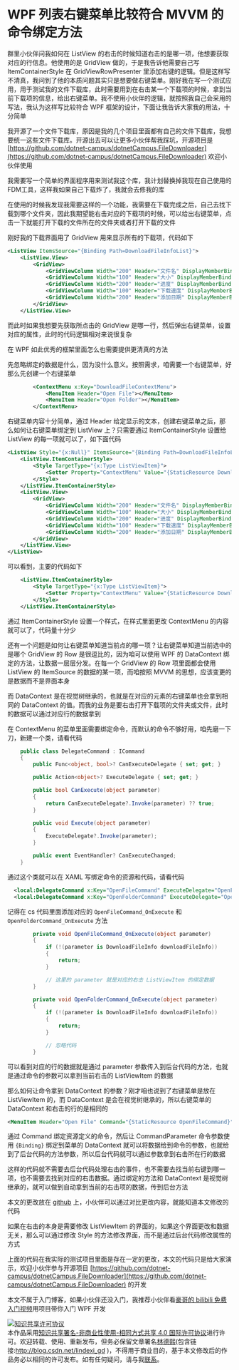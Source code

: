 
# WPF 列表右键菜单比较符合 MVVM 的命令绑定方法

群里小伙伴问我如何在 ListView 的右击的时候知道右击的是哪一项，他想要获取对应的行信息。他使用的是 GridView 做的，于是我告诉他需要自己写 ItemContainerStyle 在 GridViewRowPresenter 里添加右键的逻辑。但是这样写不清真，我问到了他的本质问题其实只是想要做右键菜单。刚好我在写一个测试应用，用于测试我的文件下载库，此时需要用到在右击某一个下载项的时候，拿到当前下载项的信息，给出右键菜单。我不使用小伙伴的逻辑，就按照我自己会采用的写法，我认为这样写比较符合 WPF 框架的设计，下面让我告诉大家我的用法，十分简单

<!--more-->


<!-- CreateTime:2020/7/27 8:40:22 -->



我开源了一个文件下载库，原因是我的几个项目里面都有自己的文件下载库，我想要统一这些文件下载库。开源出去可以让更多小伙伴帮我踩坑，开源项目是 [https://github.com/dotnet-campus/dotnetCampus.FileDownloader](https://github.com/dotnet-campus/dotnetCampus.FileDownloader) 欢迎小伙伴使用

我需要写一个简单的界面程序用来测试我这个库，我计划替换掉我现在自己使用的FDM工具，这样我如果自己下载炸了，我就会去修我的库

在使用的时候我发现我需要这样的一个功能，我需要在下载完成之后，自己去找下载到哪个文件夹，因此我期望能右击对应的下载项的时候，可以给出右键菜单，点击一下就能打开下载的文件所在的文件夹或者打开下载的文件

刚好我的下载界面用了 GridView 用来显示所有的下载项，代码如下

```xml
<ListView ItemsSource="{Binding Path=DownloadFileInfoList}">
    <ListView.View>
        <GridView>
            <GridViewColumn Width="200" Header="文件名" DisplayMemberBinding="{Binding FileName}" />
            <GridViewColumn Width="100" Header="大小" DisplayMemberBinding="{Binding FileSize}"/>
            <GridViewColumn Width="200" Header="进度" DisplayMemberBinding="{Binding DownloadProcess}"/>
            <GridViewColumn Width="100" Header="下载速度" DisplayMemberBinding="{Binding DownloadSpeed}"/>
            <GridViewColumn Width="200" Header="添加日期" DisplayMemberBinding="{Binding AddedTime}"/>
        </GridView>
    </ListView.View>
```

而此时如果我想要先获取所点击的 GridView 是哪一行，然后弹出右键菜单，设置对应的属性，此时的代码逻辑相对来说很复杂

在 WPF 如此优秀的框架里面怎么也需要提供更清真的方法

先忽略绑定的数据是什么，因为没什么意义。按照需求，咱需要一个右键菜单，好那么先创建一个右键菜单

```xml
        <ContextMenu x:Key="DownloadFileContextMenu">
            <MenuItem Header="Open File"></MenuItem>
            <MenuItem Header="Open Folder"></MenuItem>
        </ContextMenu>
```

右键菜单内容十分简单，通过 Header 给定显示的文本，创建右键菜单之后，那么如何让右键菜单绑定到 ListView 上？只需要通过 ItemContainerStyle 设置给 ListView 的每一项就可以了，如下面代码

```xml
<ListView Style="{x:Null}" ItemsSource="{Binding Path=DownloadFileInfoList}">
    <ListView.ItemContainerStyle>
        <Style TargetType="{x:Type ListViewItem}">
            <Setter Property="ContextMenu" Value="{StaticResource DownloadFileContextMenu}"/>
        </Style>
    </ListView.ItemContainerStyle>
    <ListView.View>
        <GridView>
            <GridViewColumn Width="200" Header="文件名" DisplayMemberBinding="{Binding FileName}" />
            <GridViewColumn Width="100" Header="大小" DisplayMemberBinding="{Binding FileSize}"/>
            <GridViewColumn Width="200" Header="进度" DisplayMemberBinding="{Binding DownloadProcess}"/>
            <GridViewColumn Width="100" Header="下载速度" DisplayMemberBinding="{Binding DownloadSpeed}"/>
            <GridViewColumn Width="200" Header="添加日期" DisplayMemberBinding="{Binding AddedTime}"/>
        </GridView>
    </ListView.View>
</ListView>
```

可以看到，主要的代码如下

```xml
    <ListView.ItemContainerStyle>
        <Style TargetType="{x:Type ListViewItem}">
            <Setter Property="ContextMenu" Value="{StaticResource DownloadFileContextMenu}"/>
        </Style>
    </ListView.ItemContainerStyle>
```

通过 ItemContainerStyle 设置一个样式，在样式里面更改 ContextMenu 的内容就可以了，代码量十分少

还有一个问题是如何让右键菜单知道当前点的哪一项？让右键菜单知道当前选中的是哪个 GridView 的 Row 是很逗比的，因为咱可以使用 WPF 的 DataContext 绑定的方法，让数据一层层分发。在每一个 GridView 的 Row 项里面都会使用 ListView 的 ItemSource 的数据的某一项，而咱按照 MVVM 的思想，应该变更的是数据而不是界面本身

而 DataContext 是在视觉树继承的，也就是在对应的元素的右键菜单也会拿到相同的 DataContext 的值。而我的业务是要右击打开下载项的文件夹或文件，此时的数据可以通过对应行的数据拿到

在 ContextMenu 的菜单里面需要绑定命令，而默认的命令不够好用，咱先磨一下刀，新建一个类，请看代码

```csharp
    public class DelegateCommand : ICommand
    {
        public Func<object, bool>? CanExecuteDelegate { set; get; }

        public Action<object>? ExecuteDelegate { set; get; }

        public bool CanExecute(object parameter)
        {
            return CanExecuteDelegate?.Invoke(parameter) ?? true;
        }

        public void Execute(object parameter)
        {
            ExecuteDelegate?.Invoke(parameter);
        }

        public event EventHandler? CanExecuteChanged;
    }
```

通过这个类就可以在 XAML 写绑定命令的资源和代码，请看代码

```xml
  <local:DelegateCommand x:Key="OpenFileCommand" ExecuteDelegate="OpenFileCommand_OnExecute" ></local:DelegateCommand>
  <local:DelegateCommand x:Key="OpenFolderCommand" ExecuteDelegate="OpenFolderCommand_OnExecute" ></local:DelegateCommand>
```

记得在 cs 代码里面添加对应的 `OpenFileCommand_OnExecute` 和 `OpenFolderCommand_OnExecute` 方法

```csharp
        private void OpenFileCommand_OnExecute(object parameter)
        {
            if (!(parameter is DownloadFileInfo downloadFileInfo))
            {
                return;
            }

            // 这里的 parameter 就是对应的右击 ListViewItem 的绑定数据
        }

        private void OpenFolderCommand_OnExecute(object parameter)
        {
            if (!(parameter is DownloadFileInfo downloadFileInfo))
            {
                return;
            }

            // 忽略代码
        }
```

可以看到对应的行的数据就是通过 parameter 参数传入到后台代码的方法，也就是通过命令的参数可以拿到当前右击的 ListViewItem 的数据

那么如何让命令拿到 DataContext 的参数？刚才咱也说到了右键菜单是放在 ListViewItem 的，而 DataContext 是会在视觉树继承的，所以右键菜单的 DataContext 和右击的行的是相同的

```xml
<MenuItem Header="Open File" Command="{StaticResource OpenFileCommand}" CommandParameter="{Binding}"></MenuItem>
```

通过 Command 绑定资源定义的命令，然后让 CommandParameter 命令参数使用 `{Binding}` 绑定到菜单的 DataContext 就可以将数据给到命令的参数，也就给到了后台代码的方法参数，所以后台代码就可以通过参数拿到右击所在行的数据

这样的代码就不需要去后台代码处理右击的事件，也不需要去找当前右键到哪一项，也不需要去找到对应的右击数据。通过绑定的方法和 DataContext 是视觉树继承的，就可以做到自动拿到当前的右击项的数据，传到后台方法

本文的更改放在 [github](https://github.com/dotnet-campus/dotnetCampus.FileDownloader/commit/5eab15a06a22d287b5622dba55315c0adae2f6e0) 上，小伙伴可以通过对比更改内容，就能知道本文修改的代码

如果在右击的本身是需要修改 ListViewItem 的界面的，如果这个界面更改和数据无关，那么可以通过修改 Style 的方法修改界面，而不是通过后台代码修改属性的方式

上面的代码在我实际的测试项目里面是存在一定的更改，本文的代码只是给大家演示，欢迎小伙伴参与开源项目 [https://github.com/dotnet-campus/dotnetCampus.FileDownloader](https://github.com/dotnet-campus/dotnetCampus.FileDownloader) 的开发

本文不属于入门博客，如果小伙伴还没入门，我推荐小伙伴看[豪哥的 bilibili 免费入门视频](https://space.bilibili.com/32497462)用项目带你入门 WPF 开发





<a rel="license" href="http://creativecommons.org/licenses/by-nc-sa/4.0/"><img alt="知识共享许可协议" style="border-width:0" src="https://licensebuttons.net/l/by-nc-sa/4.0/88x31.png" /></a><br />本作品采用<a rel="license" href="http://creativecommons.org/licenses/by-nc-sa/4.0/">知识共享署名-非商业性使用-相同方式共享 4.0 国际许可协议</a>进行许可。欢迎转载、使用、重新发布，但务必保留文章署名[林德熙](http://blog.csdn.net/lindexi_gd)(包含链接:http://blog.csdn.net/lindexi_gd )，不得用于商业目的，基于本文修改后的作品务必以相同的许可发布。如有任何疑问，请与我[联系](mailto:lindexi_gd@163.com)。